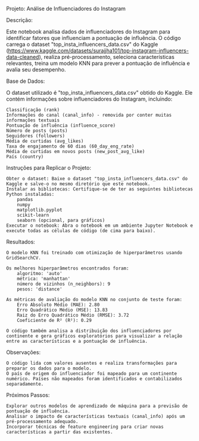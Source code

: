 Projeto: Análise de Influenciadores do Instagram

Descrição:

Este notebook analisa dados de influenciadores do Instagram para identificar fatores que influenciam a pontuação de influência. O código carrega o dataset "top_insta_influencers_data.csv" do Kaggle (https://www.kaggle.com/datasets/surajjha101/top-instagram-influencers-data-cleaned), realiza pré-processamento, seleciona características relevantes, treina um modelo KNN para prever a pontuação de influência e avalia seu desempenho.

Base de Dados:

O dataset utilizado é "top_insta_influencers_data.csv" obtido do Kaggle. Ele contém informações sobre influenciadores do Instagram, incluindo:

    Classificação (rank)
    Informações do canal (canal_info) - removida por conter muitas informações textuais
    Pontuação de influência (influence_score)
    Número de posts (posts)
    Seguidores (followers)
    Média de curtidas (avg_likes)
    Taxa de engajamento de 60 dias (60_day_eng_rate)
    Média de curtidas em novos posts (new_post_avg_like)
    País (country)

Instruções para Replicar o Projeto:

    Obter o dataset: Baixe o dataset "top_insta_influencers_data.csv" do Kaggle e salve-o no mesmo diretório que este notebook.
    Instalar as bibliotecas: Certifique-se de ter as seguintes bibliotecas Python instaladas:
        pandas
        numpy
        matplotlib.pyplot
        scikit-learn
        seaborn (opcional, para gráficos)
    Executar o notebook: Abra o notebook em um ambiente Jupyter Notebook e execute todas as células de código (de cima para baixo).

Resultados:

    O modelo KNN foi treinado com otimização de hiperparâmetros usando GridSearchCV.

    Os melhores hiperparâmetros encontrados foram:
        algoritmo: 'auto'
        métrica: 'manhattan'
        número de vizinhos (n_neighbors): 9
        pesos: 'distance'

    As métricas de avaliação do modelo KNN no conjunto de teste foram:
        Erro Absoluto Médio (MAE): 2.80
        Erro Quadrático Médio (MSE): 13.83
        Raiz do Erro Quadrático Médio (RMSE): 3.72
        Coeficiente de R² (R²): 0.29

    O código também analisa a distribuição dos influenciadores por continente e gera gráficos exploratórios para visualizar a relação entre as características e a pontuação de influência.

Observações:

    O código lida com valores ausentes e realiza transformações para preparar os dados para o modelo.
    O país de origem do influenciador foi mapeado para um continente numérico. Países não mapeados foram identificados e contabilizados separadamente.

Próximos Passos:

    Explorar outros modelos de aprendizado de máquina para a previsão de pontuação de influência.
    Analisar o impacto de características textuais (canal_info) após um pré-processamento adequado.
    Incorporar técnicas de feature engineering para criar novas características a partir das existentes.

